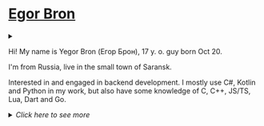 # [Egor Bron](https://egorbron.github.io/)
<!--<img src="https://avatars.githubusercontent.com/u/71507444?s=64" style="border-radius: 4px;" alt="Avatar">-->

<!--[![ko-fi](https://ko-fi.com/img/githubbutton_sm.svg)](https://ko-fi.com/egorbron)-->
<details><summary></summary>
 
 ![Profile views](https://komarev.com/ghpvc/?username=EgorBron&color=4c10cc&style=flat-square)
 
</details>

Hi! My name is Yegor Bron (Егор Брон), 17 y. o. guy born Oct 20.

I'm from Russia, live in the small town of Saransk.

Interested in and engaged in backend development. I mostly use C#, Kotlin and Python in my work, but also have some knowledge of C, C++, JS/TS, Lua, Dart and Go.

<details><summary><i>Click here to see more</i></summary>

### Skills and toolset

<details><summary>click to reveal</summary>

<sub>Languages</sub>

[![Skills - Languages](https://skillicons.dev/icons?i=cs,py,kotlin,bash,,dart,c,cpp,go,lua,js,ts)](/)

<sub>Platforms</sub>

[![Skills - Platforms](https://skillicons.dev/icons?i=discord,git,github,dotnet,docker,bots,linux,cmake,gradle,wasm)](/)

<sub>GUI, markup, DBs</sub>

[![Skills - UI, markup, DBs](https://skillicons.dev/icons?i=bootstrap,jquery,godot,unity,,md,html,css,svg,regex,,mongodb,sqlite,postgres)](/)

<sub>Editors</sub>

[![Skills - Editors](https://skillicons.dev/icons?i=visualstudio,vscode,idea,ps,blender,au,pr,ae,figma)](/) 
</details>

### My projects
I decided to hide this section, because I was not so active on GitHub in last few months.
<!--
<details><summary>click to reveal</summary>

> Here are all the projects that I work on or have worked on recently.
>
> If ✔ is after project name - this project is finished, 🥶 - project is temporarily unmaintained.

###### Personal projects
  * 📄 [Some GitHub Gists](https://gist.github.com/EgorBron)
  * ❎ [Move or Die modding manual](https://github.com/EgorBron/MoveOrDie-Modding) - collection of manuals & community docs about modding in MoD
  * 🤖 [ConsChatGPT](https://github.com/EgorBron/ConsChatGPT)✔ - not so good implementation of ChatGPT (gpt-3.5-turbo) usage through console
  * 💽 [EasyDriveIcon](https://github.com/EgorBron/EasyDriveIcon)✔ - util for change drive icon in Windows explorer
  * 🙀 [WHAT THE CAT?!](https://github.com/EgorBron/WHAT-THE-CAT)✔ - joke "virus" that spams with cat images (and not only cats)
  * *And lots of private repos with "great" ideas...*

###### [Blusutils](https://github.com/Blusutils/) projects
  * 🥫 [DESrv](https://github.com/Blusutils/DESrv) - Dedicated Extendible Server for usage in different tasks
  * 🎞️ [Blusutils Superset](https://superset.blusutils.net) - a set of useful SaaS for interaction between enterprise logic and the end user
    * ⤴️ [RPN - RePosting.NETwork (private)](https://github.com/Blusutils/RPN) - a .NET API to create reposting APIs
    * 📰 [Blusutils Newscenter (private)](https://github.com/Blusutils/Newscenter)🥶 - IfTTT-like news crossposting solution
    * 📜 [forme.ly (private)](https://github.com/Blusutils/forme.ly)🥶 - modern & convient forms builder
    * 👥 [forumά (private)](https://github.com/Blusutils/foruma)🥶 - template for forum pages
    * 🔗 [SLS (private)](https://github.com/Blusutils/SLS)🥶 - short links system
    * 🪪 [BlusuBio (private)](https://github.com/Blusutils/Bio)🥶 - biography landing pages builder

 ###### Blusutils [Firoapps](https://github.com/Firoapps)
*There's no active projects recently!*
 
###### Blusutils x [SyrDB](https://github.com/syrdb)
*There's no active projects recently!*
</details>
-->

### Social networks (in order of speed of reply)
<details><summary>click to reveal</summary>

> If you sent me friend request or DM, please, describe what are you want as completly as you can. **Don't ask about Python or bots, I don't do that anymore!**

💿[Discord (@egorbron)](https://discord.com/users/555638466365489172)

🧻[Telegram DM (@egorbronn)](https://t.me/egorbronn)

▶[YouTube (@EgorBron)](https://youtube.com/@EgorBron)

⏺[Steam](https://steamcommunity.com/id/EgorBronn/)

📧[E-mail (egorbron@inbox.ru)](mailto:egorbron@inbox.ru)

🟣[osu!profile](https://osu.ppy.sh/users/15136301) (noreply)
 
🐳[Docker Hub](https://hub.docker.com/u/egorbron) (noreply)

🏪[Itch](https://egorbron.itch.io/) (noreply)

☕[Ko-fi](https://ko-fi.com/egorbron) (noreply)

</details>

### Statistics (not fully precise)

#### Discord Activity
<details><summary>click to reveal</summary>
<a href="https://discord.com/users/555638466365489172">
  <img
    src="https://lanyard.cnrad.dev/api/555638466365489172?idleMessage=Doing%20nothing"
    alt="Discord Presence"
    width=300
  />
</a>
</details>
 
#### GitHub
<details><summary>click to reveal</summary>
 
<!--
![Stats](https://github-readme-stats.vercel.app/api?username=EgorBron&show_icons=true&theme=tokyonight&bg_color=000000&title_color=ebebeb&text_color=cbcbcb)

![Top Langs](https://github-readme-stats.vercel.app/api/top-langs/?username=EgorBron&layout=compact&theme=codeSTACKr)-->

![Metrics](/github-metrics.svg)

![Metrics Blusutils](/github-metrics-blusutils.svg)
 
</details>

#### Wakatime

<details><summary>click to reveal</summary>
 
 [![Wakatime profile](https://wakatime.com/badge/user/0d335b7c-5fc4-4716-9e58-4e0d11be214d.svg?style=flat-square)](https://wakatime.com/@EgorBron)
 
<img
  src="https://wakatime.com/share/@EgorBron/e276a505-ff9f-4cb2-885f-778f074830ee.svg"
  alt="Wakatime stats - Languages"
  width=500
/>
<img
  src="https://wakatime.com/share/@EgorBron/98a0f5cf-84cc-433d-81fa-f5fcb834b626.svg"
  alt="Wakatime stats - Editors"
  width=500
/>
 </details>
 
 </details>
